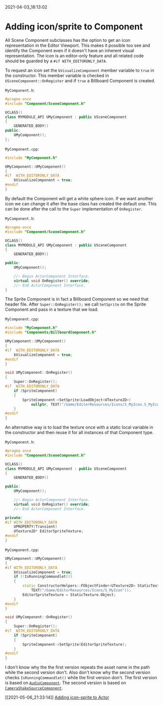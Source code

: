 2021-04-03_18:13:02

# Adding icon/sprite to Component

All Scene Component subclasses has the option to get an icon representation in the Editor Viewport.
This makes it possible too see and identify the Component even if it doesn't have an inherent visual representation.
The icon is an editor-only feature and all related code should be guarded by a `#if WITH_EDITORONLY_DATA`.

To request an icon set the `bVisualizeComponent` member variable to `true` in the constructor.
This member variable is checked in `USceneComponent::OnRegister` and if `true` a Billboard Component is created.

`MyComponent.h`:
```cpp
#pragma once
#include "Component/SceneComponent.h"

UCLASS()
class MYMODULE_API UMyComponent : public USceneComponent
{
    GENERATED_BODY()
public:
    UMyComponent();
};
```

`MyComponent.cpp`:
```cpp
#include "MyComponent.h"

UMyComponent::UMyComponent()
{
#if  WITH_EDITORONLY_DATA
    bVisualizeComponent = true;
#endif
}
```

By default the Component will get a white sphere icon.
If we want another icon we can change it after the base class has created the default one.
This can be done after the call to the `Super` implementation of `OnRegister`.

`MyComponent.h`:
```cpp
#pragma once
#include "Component/SceneComponent.h"

UCLASS()
class MYMODULE_API UMyComponent : public USceneComponent
{
    GENERATED_BODY()

public:
    UMyComponent();

    //~ Begin ActorComponent Interface.
    virtual void OnRegister() override;
    //~ End ActorComponent Interface.
}
```

The Sprite Component is in fact a Billboard Component so we need that header file.
After `Super::OnRegister();` we call `SetSprite` on the Sprite Component and pass in a texture that we load.

`MyComponent.cpp`:
```cpp
#include "MyComponent.h"
#include "Components/BillboardComponent.h"

UMyComponent::UMyComponent()
{
#if  WITH_EDITORONLY_DATA
    bVisualizeComponent = true;
#endif
}

void UMyComponent::OnRegister()
{
    Super::OnRegister();
#if  WITH_EDITORONLY_DATA
    if (SpriteComponent)
    {
        SpriteComponent->SetSprite(LoadObject<UTexture2D>(
            nullptr, TEXT("/Game/EditorResources/Icons/S_MyIcon.S_MyIcon")));
    }
#endif
}
```

An alternative way is to load the texture once with a static local variable in the constructor and then reuse it for all instances of that Component type.

`MyComponent.h`:
```cpp
#pragma once
#include "Component/SceneComponent.h"

UCLASS()
class MYMODULE_API UMyComponent : public USceneComponent
{
    GENERATED_BODY()

public:
    UMyComponent();

    //~ Begin ActorComponent Interface.
    virtual void OnRegister() override;
    //~ End ActorComponent Interface.

private:
#if WITH_EDITORONLY_DATA
    UPROPERTY(Transient)
    UTexture2D* EditorSpriteTexture;
#endif
}
```

`MyComponent.cpp`:
```cpp
UMyComponent::UMyComponent()
{
#if WITH_EDITORONLY_DATA
    bVisualizeComponent = true;
    if (!IsRunningCommandlet())
    {
        static ConstructorHelpers::FObjectFinder<UTexture2D> StaticTexture(
            TEXT("/Game/EditorResources/Icons/S_MyIcon"));
        EditorSpriteTexture = StaticTexture.Object;
    }
#endif
}

void UMyComponent::OnRegister()
{
    Super::OnRegister();
#if  WITH_EDITORONLY_DATA
    if (SpriteComponent)
    {
        SpriteComponent->SetSprite(EditorSpriteTexture);
    }
#endif
}
```

I don't know why the the first version repeats the asset name in the path while the second version don't.
Also don't know why the second version checks `IsRunningCommandlet()` while the first version don't.
The first version is based on [`AudioComponent`](https://github.com/EpicGames/UnrealEngine/blob/4.25.3-release/Engine/Source/Runtime/Engine/Private/Components/AudioComponent.cpp#L862).
The second version is based on [`CameraShakeSourceComponent`](https://github.com/EpicGames/UnrealEngine/blob/4.25.3-release/Engine/Source/Runtime/Engine/Private/Camera/CameraShakeSourceComponent.cpp#L47).

[[2021-05-06_21:33:14]] [Adding icon-sprite to Actor](./Adding%20icon-sprite%20to%20Actor.md)  

